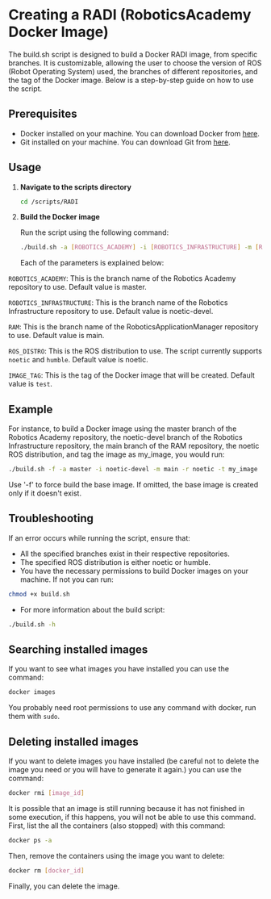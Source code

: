 # Creating a RADI (RoboticsAcademy Docker Image)

The build.sh script is designed to build a Docker RADI image, from specific branches. It is customizable, allowing the user to choose the version of ROS (Robot Operating System) used, the branches of different repositories, and the tag of the Docker image. Below is a step-by-step guide on how to use the script.

## Prerequisites
- Docker installed on your machine. You can download Docker from [here](https://www.docker.com/products/docker-desktop).
- Git installed on your machine. You can download Git from [here](https://git-scm.com/downloads).

## Usage

1. **Navigate to the scripts directory**
    
    ```bash
    cd /scripts/RADI
    ```

2. **Build the Docker image**
    
    Run the script using the following command:
    
    ```bash
    ./build.sh -a [ROBOTICS_ACADEMY] -i [ROBOTICS_INFRASTRUCTURE] -m [RAM] -r [ROS_DISTRO] -t [IMAGE_TAG]

    ```

    Each of the parameters is explained below:

`ROBOTICS_ACADEMY`: This is the branch name of the Robotics Academy repository to use. Default value is master.

`ROBOTICS_INFRASTRUCTURE`: This is the branch name of the Robotics Infrastructure repository to use. Default value is noetic-devel.

`RAM`: This is the branch name of the RoboticsApplicationManager repository to use. Default value is main.

`ROS_DISTRO`: This is the ROS distribution to use. The script currently supports `noetic` and `humble`. Default value is noetic.

`IMAGE_TAG`: This is the tag of the Docker image that will be created. Default value is `test`.
## Example

For instance, to build a Docker image using the master branch of the Robotics Academy repository, the noetic-devel branch of the Robotics Infrastructure repository, the main branch of the RAM repository, the noetic ROS distribution, and tag the image as my_image, you would run:

```bash
./build.sh -f -a master -i noetic-devel -m main -r noetic -t my_image
```
Use '-f' to force build the base image. If omitted, the base image is created only if it doesn't exist.
## Troubleshooting

If an error occurs while running the script, ensure that:

- All the specified branches exist in their respective repositories.
- The specified ROS distribution is either noetic or humble.
- You have the necessary permissions to build Docker images on your machine. If not you can run:

```bash
chmod +x build.sh
```
- For more information about the build script:

```bash
./build.sh -h
```

## Searching installed images
If you want to see what images you have installed you can use the command:

```bash
docker images
```
You probably need root permissions to use any command with docker, run them with `sudo`.

## Deleting installed images

If you want to delete images you have installed (be careful not to delete the image you need or you will have to generate it again.) you can use the command:

```bash
docker rmi [image_id]
```

It is possible that an image is still running because it has not finished in some execution, if this happens, you will not be able to use this command. First, list the all the containers (also stopped) with this command:

```bash
docker ps -a
```

Then, remove the containers using the image you want to delete:

```bash
docker rm [docker_id]
```

Finally, you can delete the image.